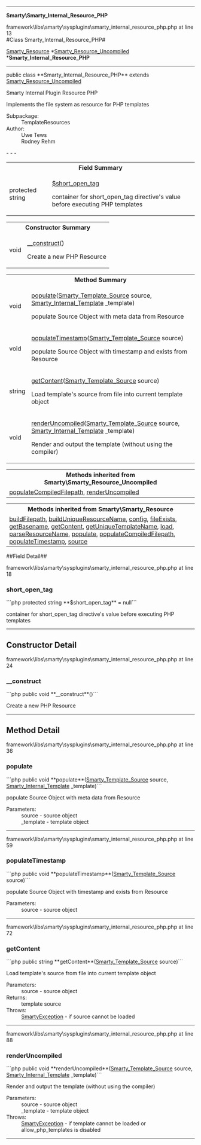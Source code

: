 - - -

**Smarty\Smarty_Internal_Resource_PHP**
<div class="location">framework\libs\smarty\sysplugins\smarty_internal_resource_php.php at line 13</div>
#Class Smarty_Internal_Resource_PHP#

<a href="https://github.com/JeyDotC/Hirudo-docs/blob/master/smarty/smarty_resource.html">Smarty_Resource</a>
    *<a href="https://github.com/JeyDotC/Hirudo-docs/blob/master/smarty/smarty_resource_uncompiled.html">Smarty_Resource_Uncompiled</a>
        ***Smarty_Internal_Resource_PHP**


- - -

<p class="signature">public  class **Smarty_Internal_Resource_PHP**
extends <a href="https://github.com/JeyDotC/Hirudo-docs/blob/master/smarty/smarty_resource_uncompiled.html">Smarty_Resource_Uncompiled</a>

</p>

<div class="comment" id="overview_description"><p>Smarty Internal Plugin Resource PHP</p><p>Implements the file system as resource for PHP templates</p></div>

<dl>
<dt>Subpackage:</dt>
<dd>TemplateResources</dd>
<dt>Author:</dt>
<dd>Uwe Tews</dd>
<dd>Rodney Rehm</dd>
</dl>
- - -

<table id="summary_field">
<tr><th colspan="2">Field Summary</th></tr>
<tr>
<td class="type">protected  string</td>
<td class="description"><p class="name"><a href="#short_open_tag">$short_open_tag</a></p><p class="description">container for short_open_tag directive's value before executing PHP templates</p></td>
</tr>
</table>

<table id="summary_constructor">
<tr><th colspan="2">Constructor Summary</th></tr>
<tr>
<td class="type"> void</td>
<td class="description"><p class="name"><a href="#__construct">__construct</a>()</p><p class="description">Create a new PHP Resource</p></td>
</tr>
</table>

<table id="summary_method">
<tr><th colspan="2">Method Summary</th></tr>
<tr>
<td class="type"> void</td>
<td class="description"><p class="name"><a href="#populate">populate</a>(<a href="../smarty/smarty_template_source.html">Smarty_Template_Source</a> source, <a href="../smarty/smarty_internal_template.html">Smarty_Internal_Template</a> _template)</p><p class="description">populate Source Object with meta data from Resource</p></td>
</tr>
<tr>
<td class="type"> void</td>
<td class="description"><p class="name"><a href="#populateTimestamp">populateTimestamp</a>(<a href="../smarty/smarty_template_source.html">Smarty_Template_Source</a> source)</p><p class="description">populate Source Object with timestamp and exists from Resource</p></td>
</tr>
<tr>
<td class="type"> string</td>
<td class="description"><p class="name"><a href="#getContent">getContent</a>(<a href="../smarty/smarty_template_source.html">Smarty_Template_Source</a> source)</p><p class="description">Load template's source from file into current template object</p></td>
</tr>
<tr>
<td class="type"> void</td>
<td class="description"><p class="name"><a href="#renderUncompiled">renderUncompiled</a>(<a href="../smarty/smarty_template_source.html">Smarty_Template_Source</a> source, <a href="../smarty/smarty_internal_template.html">Smarty_Internal_Template</a> _template)</p><p class="description">Render and output the template (without using the compiler)</p></td>
</tr>
</table>

<table class="inherit">
<tr><th colspan="2">Methods inherited from Smarty\Smarty_Resource_Uncompiled</th></tr>
<tr><td><a href="https://github.com/JeyDotC/Hirudo-docs/blob/master/smarty/smarty_resource_uncompiled.html#populateCompiledFilepath()">populateCompiledFilepath</a>, <a href="https://github.com/JeyDotC/Hirudo-docs/blob/master/smarty/smarty_resource_uncompiled.html#renderUncompiled()">renderUncompiled</a></td></tr></table>

<table class="inherit">
<tr><th colspan="2">Methods inherited from Smarty\Smarty_Resource</th></tr>
<tr><td><a href="https://github.com/JeyDotC/Hirudo-docs/blob/master/smarty/smarty_resource.html#buildFilepath()">buildFilepath</a>, <a href="https://github.com/JeyDotC/Hirudo-docs/blob/master/smarty/smarty_resource.html#buildUniqueResourceName()">buildUniqueResourceName</a>, <a href="https://github.com/JeyDotC/Hirudo-docs/blob/master/smarty/smarty_resource.html#config()">config</a>, <a href="https://github.com/JeyDotC/Hirudo-docs/blob/master/smarty/smarty_resource.html#fileExists()">fileExists</a>, <a href="https://github.com/JeyDotC/Hirudo-docs/blob/master/smarty/smarty_resource.html#getBasename()">getBasename</a>, <a href="https://github.com/JeyDotC/Hirudo-docs/blob/master/smarty/smarty_resource.html#getContent()">getContent</a>, <a href="https://github.com/JeyDotC/Hirudo-docs/blob/master/smarty/smarty_resource.html#getUniqueTemplateName()">getUniqueTemplateName</a>, <a href="https://github.com/JeyDotC/Hirudo-docs/blob/master/smarty/smarty_resource.html#load()">load</a>, <a href="https://github.com/JeyDotC/Hirudo-docs/blob/master/smarty/smarty_resource.html#parseResourceName()">parseResourceName</a>, <a href="https://github.com/JeyDotC/Hirudo-docs/blob/master/smarty/smarty_resource.html#populate()">populate</a>, <a href="https://github.com/JeyDotC/Hirudo-docs/blob/master/smarty/smarty_resource.html#populateCompiledFilepath()">populateCompiledFilepath</a>, <a href="https://github.com/JeyDotC/Hirudo-docs/blob/master/smarty/smarty_resource.html#populateTimestamp()">populateTimestamp</a>, <a href="https://github.com/JeyDotC/Hirudo-docs/blob/master/smarty/smarty_resource.html#source()">source</a></td></tr></table>

##Field Detail##
<div class="location">framework\libs\smarty\sysplugins\smarty_internal_resource_php.php at line 18</div>
<h3 id="short_open_tag">short_open_tag</h3>
```php
protected  string **$short_open_tag** = null```
<div class="details">
<p>container for short_open_tag directive's value before executing PHP templates</p></div>

- - -

<h2 id="detail_method">Constructor Detail</h2>
<div class="location">framework\libs\smarty\sysplugins\smarty_internal_resource_php.php at line 24</div>
<h3 id="__construct()">__construct</h3>
```php
public  void **__construct**()```
<div class="details">
<p>Create a new PHP Resource</p></div>

- - -

<h2 id="detail_method">Method Detail</h2>
<div class="location">framework\libs\smarty\sysplugins\smarty_internal_resource_php.php at line 36</div>
<h3 id="populate()">populate</h3>
```php
public  void **populate**(<a href="../smarty/smarty_template_source.html">Smarty_Template_Source</a> source, <a href="../smarty/smarty_internal_template.html">Smarty_Internal_Template</a> _template)```
<div class="details">
<p>populate Source Object with meta data from Resource</p><dl>
<dt>Parameters:</dt>
<dd>source - source object</dd>
<dd>_template - template object</dd>
</dl>
</div>

- - -

<div class="location">framework\libs\smarty\sysplugins\smarty_internal_resource_php.php at line 59</div>
<h3 id="populateTimestamp()">populateTimestamp</h3>
```php
public  void **populateTimestamp**(<a href="../smarty/smarty_template_source.html">Smarty_Template_Source</a> source)```
<div class="details">
<p>populate Source Object with timestamp and exists from Resource</p><dl>
<dt>Parameters:</dt>
<dd>source - source object</dd>
</dl>
</div>

- - -

<div class="location">framework\libs\smarty\sysplugins\smarty_internal_resource_php.php at line 72</div>
<h3 id="getContent()">getContent</h3>
```php
public  string **getContent**(<a href="../smarty/smarty_template_source.html">Smarty_Template_Source</a> source)```
<div class="details">
<p>Load template's source from file into current template object</p><dl>
<dt>Parameters:</dt>
<dd>source - source object</dd>
<dt>Returns:</dt>
<dd>template source</dd>
<dt>Throws:</dt>
<dd><a href="../smarty/smartyexception.html">SmartyException</a> - if source cannot be loaded</dd>
</dl>
</div>

- - -

<div class="location">framework\libs\smarty\sysplugins\smarty_internal_resource_php.php at line 88</div>
<h3 id="renderUncompiled()">renderUncompiled</h3>
```php
public  void **renderUncompiled**(<a href="../smarty/smarty_template_source.html">Smarty_Template_Source</a> source, <a href="../smarty/smarty_internal_template.html">Smarty_Internal_Template</a> _template)```
<div class="details">
<p>Render and output the template (without using the compiler)</p><dl>
<dt>Parameters:</dt>
<dd>source - source object</dd>
<dd>_template - template object</dd>
<dt>Throws:</dt>
<dd><a href="../smarty/smartyexception.html">SmartyException</a> - if template cannot be loaded or allow_php_templates is disabled</dd>
</dl>
</div>

- - -

